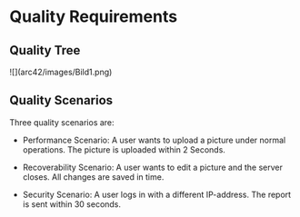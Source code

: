 # Quality Requirements

## Quality Tree

<div class="formalpara-title">
![](arc42/images/Bild1.png)


## Quality Scenarios

<div class="formalpara-title">

Three quality scenarios are:

- Performance
    Scenario: A user wants to upload a picture under normal operations. The picture is uploaded within 2 Seconds.
  
- Recoverability
    Scenario: A user wants to edit a picture and the server closes. All changes are saved in time.

- Security
    Scenario: A user logs in with a different IP-address. The report is sent within 30 seconds.



<div style="page-break-after: always;"></div>
